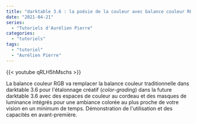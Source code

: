 ```yaml
---
title: "darktable 3.6 : la poésie de la couleur avec balance couleur RGB"
date: "2021-04-21"
series:
  - "Tutoriels d'Aurélien Pierre"
categories: 
  - "tutoriels"
tags:
  - "tutoriel"
  - "Aurélien Pierre"
---
```


{{< youtube qRLH5hMschs >}}

La balance couleur RGB va remplacer la balance couleur traditionnelle dans darktable 3.6 pour l'étalonnage créatif (_color-grading_) dans la future darktable 3.6 avec des espaces de couleur au cordeau et des masques de luminance intégrés pour une ambiance colorée au plus proche de votre vision en un minimum de temps. Démonstration de l'utilisation et des capacités en avant-première.
